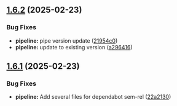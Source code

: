 ## [1.6.2](https://github.com/derBobby/java-spring-web-utilities/compare/v1.6.1...v1.6.2) (2025-02-23)


### Bug Fixes

* **pipeline:** pipe version update ([21954c0](https://github.com/derBobby/java-spring-web-utilities/commit/21954c0517876d2121e11eb459bd1f1ca66fa764))
* **pipeline:** update to existing version ([a296416](https://github.com/derBobby/java-spring-web-utilities/commit/a29641638c80b1c80651b7789a873ef04ea08278))

## [1.6.1](https://github.com/derBobby/java-spring-web-utilities/compare/v1.6.0...v1.6.1) (2025-02-23)


### Bug Fixes

* **pipeline:** Add several files for dependabot sem-rel ([22a2130](https://github.com/derBobby/java-spring-web-utilities/commit/22a2130f6c8f454c1cfd870cb07783727e2aa600))
